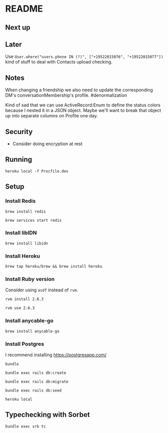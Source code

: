 # README

## Next up

## Later

Use `User.where("users.phone IN (?)", ["+19522015076", "+19522015077"])` kind of stuff to deal with Contacts upload checking.

## Notes

When changing a friendship we also need to update the corresponding DM's conversationMembership's profile. #denormalization

Kind of sad that we can use ActiveRecord:Enum to define the status colors because I nested it in a JSON object. Maybe we'll want
to break that object up into separate columns on Profile one day.

## Security

* Consider doing encryption at rest

## Running

`heroku local -f Procfile.dev`

## Setup

### Install Redis

`brew install redis`

`brew services start redis`

### Install libIDN

`brew install libidn`

### Install Heroku

`brew tap heroku/brew && brew install heroku`

### Install Ruby version

Consider using `asdf` instead of `rvm`.

`rvm install 2.6.3`

`rvm use 2.6.3`

### Install anycable-go

`brew install anycable-go`

### Install Postgres

I recommend installing https://postgresapp.com/

`bundle`

`bundle exec rails db:create`

`bundle exec rails db:migrate`

`bundle exec rails db:seed`

`heroku local`

## Typechecking with Sorbet

`bundle exec srb tc`
